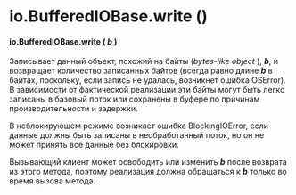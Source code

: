 # io.BufferedIOBase.write \(\)

#### io.BufferedIOBase.write \( _b_ \)

Записывает данный объект, похожий на байты \(_bytes-like object_ \), _**b**_, и возвращает количество записанных байтов \(всегда равно длине _**b**_ в байтах, поскольку, если запись не удалась, возникнет ошибка OSError\). В зависимости от фактической реализации эти байты могут быть легко записаны в базовый поток или сохранены в буфере по причинам производительности и задержки.

В неблокирующем режиме возникает ошибка BlockingIOError, если данные должны быть записаны в необработанный поток, но он не может принять все данные без блокировки.

Вызывающий клиент может освободить или изменить _**b**_ после возврата из этого метода, поэтому реализация должна обращаться к _**b**_ только во время вызова метода.

